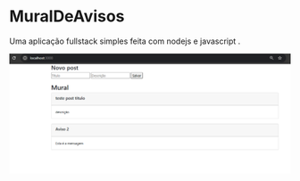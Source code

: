 # MuralDeAvisos
Uma aplicação fullstack simples feita com nodejs e javascript .

![preview](./VIEW.png)
